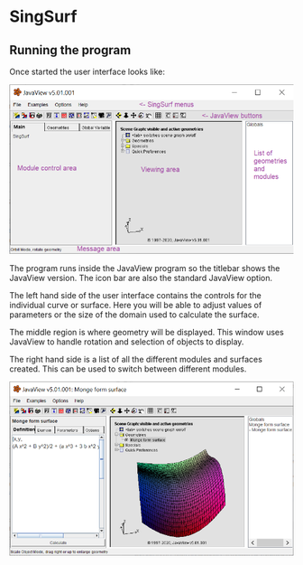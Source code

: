 # SingSurf

## Running the program

Once started the user interface looks like:

![Startup screen](startup_screen.png)

The program runs inside the JavaView program so the titlebar shows the JavaView version. 
The icon bar are also the standard JavaView option. 

The left hand side of the user interface contains the controls for the individual curve or surface. 
Here you will be able to adjust values of parameters or the size of the domain used to calculate the surface.

The middle region is where geometry will be displayed. This window uses JavaView to handle 
rotation and selection of objects to display.

The right hand side is a list of all  the different modules and surfaces created. 
This can be used to switch between different modules.

![UI showing a monge form surface](monge_screen.png)



